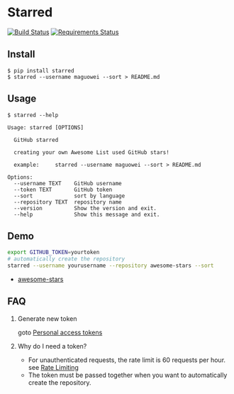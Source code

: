 # Starred

[![Build Status](https://travis-ci.org/maguowei/starred.svg?branch=master)](https://travis-ci.org/maguowei/starred)
[![Requirements Status](https://requires.io/github/maguowei/starred/requirements.svg?branch=master)](https://requires.io/github/maguowei/starred/requirements/?branch=master)


## Install
```
$ pip install starred
$ starred --username maguowei --sort > README.md
```

## Usage
```
$ starred --help

Usage: starred [OPTIONS]

  GitHub starred

  creating your own Awesome List used GitHub stars!

  example:     starred --username maguowei --sort > README.md

Options:
  --username TEXT    GitHub username
  --token TEXT       GitHub token
  --sort             sort by language
  --repository TEXT  repository name
  --version          Show the version and exit.
  --help             Show this message and exit.
```


## Demo

```bash
export GITHUB_TOKEN=yourtoken
# automatically create the repository
starred --username yourusername --repository awesome-stars --sort
```
* [awesome-stars](https://github.com/maguowei/awesome-stars)


## FAQ

1. Generate new token

    goto [Personal access tokens](https://github.com/settings/tokens)

2. Why do I need a token?

    * For unauthenticated requests, the rate limit is 60 requests per hour. 
    see [Rate Limiting](https://developer.github.com/v3/#rate-limiting)
    * The token must be passed together when you want to automatically create the repository.
